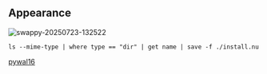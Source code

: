 ## Appearance
<img src="https://i.ibb.co/s9yT3yfK/swappy-20250723-132522.png" alt="swappy-20250723-132522" border="0">

```nushell
ls --mime-type | where type == "dir" | get name | save -f ./install.nu
```



[pywal16]("https://github.com/eylles/pywal16")
